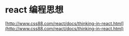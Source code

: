 # react 编程思想
[http://www.css88.com/react/docs/thinking-in-react.html](http://www.css88.com/react/docs/thinking-in-react.html)
